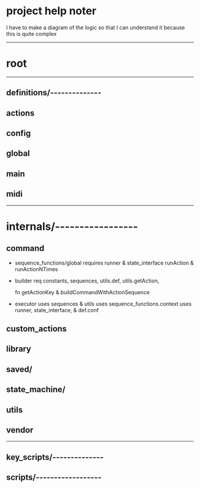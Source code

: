 # project help noter

I have to make a diagram of the logic so that I can understand it because
this is quite complex

---

# root

---

## definitions/--------------

## actions

## config

## global

## main

## midi

---

# internals/-----------------

## command

- sequence_functions/global
  requires runner & state_interface
  runAction & runActionNTimes 

- builder
  req constants, sequences, utils.def, utils.getAction, 
  
  fn getActionKey & buildCommandWithActionSequence

- executor
    uses sequences & utils
      uses sequence_functions.context
        uses runner, state_interface, & def.conf
        

    

## custom_actions

## library

## saved/

## state_machine/

## utils

## vendor

---

## key_scripts/--------------

## scripts/------------------

